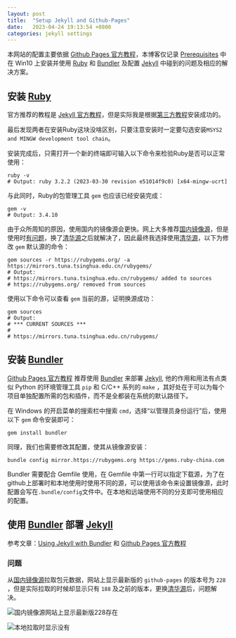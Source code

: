 ```yaml
---
layout: post
title:  "Setup Jekyll and Github-Pages"
date:   2023-04-24 19:13:54 +0800
categories: jekyll settings
---
```

本网站的配置主要依据 [Github Pages 官方教程](https://docs.github.com/en/pages)，本博客仅记录 [Prerequisites](https://docs.github.com/en/pages/setting-up-a-github-pages-site-with-jekyll/creating-a-github-pages-site-with-jekyll#prerequisites) 中在 Win10 上安装并使用 [Ruby](https://www.ruby-lang.org/en/) 和 [Bundler](https://bundler.io/) 及配置 [Jekyll](https://jekyllrb.com/) 中碰到的问题及相应的解决方案。

## 安装 [Ruby](https://www.ruby-lang.org/en/)

官方推荐的教程是 [Jekyll 官方教程](https://jekyllrb.com/docs/installation/windows/#installing-ruby-and-jekyll)，但是实际我是根据[第三方教程](https://idratherbewriting.com/documentation-theme-jekyll/mydoc_install_jekyll_on_windows.html#install-ruby-and-ruby-development-kit)安装成功的。

最后发现两者在安装Ruby这块没啥区别，只要注意安装时一定要勾选安装`MSYS2 and MINGW development tool chain`。

安装完成后，只需打开一个新的终端即可输入以下命令来检验Ruby是否可以正常使用：
```shell
ruby -v
# Output: ruby 3.2.2 (2023-03-30 revision e51014f9c0) [x64-mingw-ucrt]
```

与此同时，Ruby的包管理工具 `gem` 也应该已经安装完成：
```shell
gem -v
# Output: 3.4.10
```

由于众所周知的原因，使用国内的镜像源会更快。网上大多推荐[国内镜像源](https://gems.ruby-china.com/)，但是使用时[有问题](./2023-04-24-Setup-Jekyll-and-Github-Pages.markdown#问题)，换了[清华源](https://mirrors.tuna.tsinghua.edu.cn/rubygems/)之后就解决了，因此最终我选择使用[清华源](https://mirrors.tuna.tsinghua.edu.cn/rubygems/)，以下为修改 `gem` 默认源的命令：
```shell
gem sources -r https://rubygems.org/ -a https://mirrors.tuna.tsinghua.edu.cn/rubygems/
# Output:
# https://mirrors.tuna.tsinghua.edu.cn/rubygems/ added to sources
# https://rubygems.org/ removed from sources
```

使用以下命令可以查看 `gem` 当前的源，证明换源成功：
```shell
gem sources
# Output:
# *** CURRENT SOURCES ***
#
# https://mirrors.tuna.tsinghua.edu.cn/rubygems/
```

## 安装 [Bundler](https://bundler.io/)

[Github Pages 官方教程](https://docs.github.com/en/pages) 推荐使用 [Bundler](https://bundler.io/) 来部署 [Jekyll](https://jekyllrb.com/), 他的作用和用法有点类似 Python 的环境管理工具 `pip` 和 C/C++ 系列的 `make` ，其好处在于可以为每个项目单独配置所需的包和插件，而不是全都装在系统的默认路径下。

在 Windows 的开启菜单的搜索栏中搜索 `cmd`，选择“以管理员身份运行”后，使用以下 `gem` 命令安装即可：
```shell
gem install bundler
```

同理，我们也需要修改其配置，使其从镜像源安装：
```shell
bundle config mirror.https://rubygems.org https://gems.ruby-china.com
```

Bundler 需要配合 Gemfile 使用，在 Gemfile 中第一行可以指定下载源，为了在github上部署时和本地使用时使用不同的源，可以使用该命令来设置镜像源，此时配置会写在`.bundle/config`文件中。在本地和远端使用不同的分支即可使用相应的配置。

## 使用 [Bundler](https://bundler.io/) 部署 [Jekyll](https://jekyllrb.com/)

参考文章：[Using Jekyll with Bundler](https://jekyllrb.com/tutorials/using-jekyll-with-bundler/) 和 [Github Pages 官方教程](https://docs.github.com/en/pages/setting-up-a-github-pages-site-with-jekyll/creating-a-github-pages-site-with-jekyll#creating-your-site)

### 问题

从[国内镜像源](https://gems.ruby-china.com/)拉取包元数据，网站上显示最新版的 `github-pages` 的版本号为 `228` ，但是实际拉取的时候却显示只有 `188` 及之前的版本，更换[清华源](https://mirrors.tuna.tsinghua.edu.cn/rubygems/)后，问题解决。

![国内镜像源网站上显示最新版228存在](https://s2.loli.net/2023/04/24/yqYgliIAXW3boHV.png)

![本地拉取时显示没有](https://s2.loli.net/2023/04/24/s2eHJYazbUuvWFQ.png)
